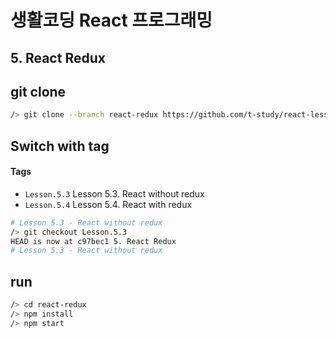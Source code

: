 # 생활코딩 React 프로그래밍

## 5. React Redux

## git clone

```bash
/> git clone --branch react-redux https://github.com/t-study/react-lesson.git react-redux
```

## Switch with tag

#### Tags

- `Lesson.5.3` Lesson 5.3. React without redux
- `Lesson.5.4` Lesson 5.4. React with redux

```bash
# Lesson 5.3 - React without redux
/> git checkout Lesson.5.3
HEAD is now at c97bec1 5. React Redux
# Lesson 5.3 - React without redux
```

## run

```bash
/> cd react-redux
/> npm install
/> npm start
```

